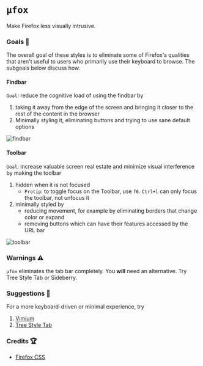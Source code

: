 # `µfox`
Make Firefox less visually intrusive.


### Goals 📝
The overall goal of these styles is to eliminate some of Firefox's qualities that aren't useful to users who primarily use their keyboard to browse. The subgoals below discuss how.


#### Findbar
`Goal`: reduce the cognitive load of using the findbar by

1. taking it away from the edge of the screen and bringing it closer to the rest of the content in the browser
2. Minimally styling it, eliminating buttons and trying to use sane default options

![findbar](https://user-images.githubusercontent.com/59481467/208356626-edeb6131-917b-42ae-b419-702217fc32cc.gif)


#### Toolbar
`Goal`: increase valuable screen real estate and minimize visual interference by making the toolbar

1. hidden when it is not focused
    - `Protip`: to toggle focus on the Toolbar, use `f6`. `Ctrl+l` can only focus the toolbar, not unfocus it
2. minimally styled by
    - reducing movement, for example by eliminating borders that change color or expand
    - removing buttons which can have their features accessed by the URL bar

![toolbar](https://user-images.githubusercontent.com/59481467/208356699-c298a4b9-cb29-47a1-8e62-16d6dd1186cb.gif)


### Warnings ⚠️
`µfox` eliminates the tab bar completely. You **will** need an alternative. Try Tree Style Tab or Sideberry.


### Suggestions 💁
For a more keyboard-driven or minimal experience, try

1. [Vimium](https://github.com/philc/vimium)
2. [Tree Style Tab](https://github.com/piroor/treestyletab)


### Credits 🏆
- [Firefox CSS](https://www.reddit.com/r/FirefoxCSS/)
